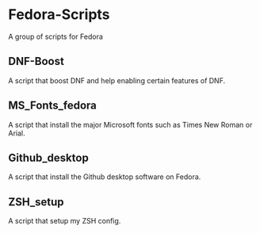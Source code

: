 # Fedora-Scripts 

A group of scripts for Fedora

## DNF-Boost

A script that boost DNF and help enabling certain features of DNF.

## MS_Fonts_fedora

A script that install the major Microsoft fonts such as Times New Roman or Arial.

## Github_desktop

A script that install the Github desktop software on Fedora.

## ZSH_setup

A script that setup my ZSH config.

